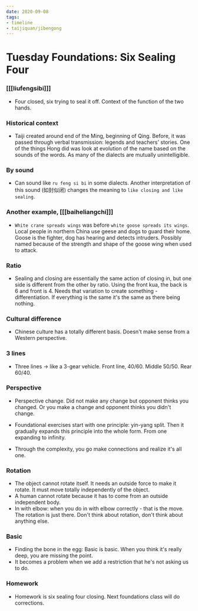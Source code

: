```yaml
---
date: 2020-09-08
tags:
- timeline
- taijiquan/jibengong
---
```


# Tuesday Foundations: Six Sealing Four 

### [[[liufengsibi]]]
* Four closed, six trying to seal it off.  Context of the function of the two hands.

### Historical context
* Taiji created around end of the Ming, beginning of Qing.  Before, it was passed through verbal transmission:  legends and teachers' stories.  One of the things Hong did was look at evolution of the name based on the sounds of the words.  As many of the dialects are mutually unintelligible.

### By sound
* Can sound like `ru feng si bi` in some dialects.  Another interpretation of this sound (如封似闭) changes the meaning to `like closing and like sealing`.

### Another example, [[[baiheliangchi]]]
* `White crane spreads wings` was before `white goose spreads its wings`.  Local people in northern China use geese and dogs to guard their home.  Goose is the fighter, dog has hearing and detects intruders.  Possibly named because of the strength and shape of the goose wing when used to attack.

### Ratio
* Sealing and closing are essentially the same action of closing in, but one side is different from the other by ratio.  Using the front kua, the back is 6 and front is 4.  Needs that variation to create something - differentiation.  If everything is the same it's the same as there being nothing.

### Cultural difference
* Chinese culture has a totally different basis.  Doesn't make sense from a Western perspective.

### 3 lines
* Three lines -> like a 3-gear vehicle.  Front line, 40/60.  Middle 50/50.  Rear 60/40.

### Perspective
* Perspective change.  Did not make any change but opponent thinks you changed.  Or you make a change and opponent thinks you didn't change.

* Foundational exercises start with one principle: yin-yang split.  Then it gradually expands this principle into the whole form.  From one expanding to infinity.

* Through the complexity, you go make connections and realize it's all one.

### Rotation
* The object cannot rotate itself.  It needs an outside force to make it rotate.  It must move totally independently of the object.
* A human cannot rotate because it has to come from an outside independent body.
* In with elbow: when you do in with elbow correctly - that is the move.  The rotation is just there.  Don't think about rotation, don't think about anything else.

### Basic
* Finding the bone in the egg:  Basic is basic.  When you think it's really deep, you are missing the point.
* It becomes a problem when we add a restriction that he's not asking us to do.

### Homework
* Homework is six sealing four closing.  Next foundations class will do corrections.
